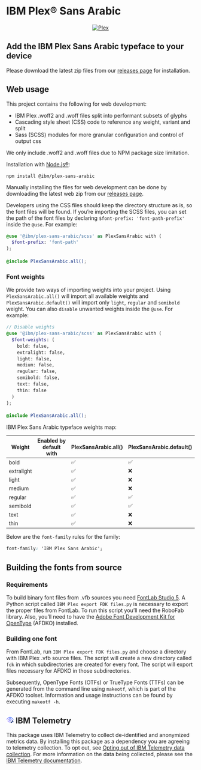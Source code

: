 # IBM Plex® Sans Arabic

<p align="center">
  <a href="https://www.ibm.com/plex/">
    <img alt="Plex" src="https://i.imgur.com/yB9xz60.jpg" />
  </a>
</p>

## Add the IBM Plex Sans Arabic typeface to your device

Please download the latest zip files from our [releases page](https://github.com/IBM/plex/releases) for installation.

## Web usage

This project contains the following for web development:

- IBM Plex .woff2 and .woff files split into performant subsets of glyphs
- Cascading style sheet (CSS) code to reference any weight, variant and split
- Sass (SCSS) modules for more granular configuration and control of output css

We only include .woff2 and .woff files due to NPM package size limitation.

Installation with [Node.js®](https://nodejs.org/en/):

```
npm install @ibm/plex-sans-arabic
```

Manually installing the files for web development can be done by downloading the latest web zip from our [releases page](https://github.com/IBM/plex/releases).

Developers using the CSS files should keep the directory structure as is, so the font files will be found. If you’re importing the SCSS files, you can set the path of the font files by declaring `$font-prefix: 'font-path-prefix'` inside the `@use`. For example:

```scss
@use '@ibm/plex-sans-arabic/scss' as PlexSansArabic with (
  $font-prefix: 'font-path'
);

@include PlexSansArabic.all();
```

### Font weights

We provide two ways of importing weights into your project. Using `PlexSansArabic.all()` will import all available weights and `PlexSansArabic.default()` will import only `light`, `regular` and `semibold` weight. You can also `disable` unwanted weights inside the `@use`. For example:

```scss
// Disable weights
@use '@ibm/plex-sans-arabic/scss' as PlexSansArabic with (
  $font-weights: (
    bold: false,
    extralight: false,
    light: false,
    medium: false,
    regular: false,
    semibold: false,
    text: false,
    thin: false
  )
);

@include PlexSansArabic.all();
```

IBM Plex Sans Arabic typeface weights map:

| Weight     | Enabled by default with | PlexSansArabic.all() | PlexSansArabic.default() |
| ---------- | ----------------------- | -------------------- | ------------------------ |
| bold       |                         | ✅                   | ✅                       |
| extralight |                         | ✅                   | ❌                       |
| light      |                         | ✅                   | ❌                       |
| medium     |                         | ✅                   | ❌                       |
| regular    |                         | ✅                   | ✅                       |
| semibold   |                         | ✅                   | ✅                       |
| text       |                         | ✅                   | ❌                       |
| thin       |                         | ✅                   | ❌                       |

Below are the `font-family` rules for the family:

```css
font-family: 'IBM Plex Sans Arabic';
```

## Building the fonts from source

### Requirements

To build binary font files from .vfb sources you need [FontLab Studio 5](https://www.fontlab.com). A Python script called `IBM Plex export FDK files.py` is necessary to export the proper files from FontLab. To run this script you’ll need the RoboFab library. Also, you’ll need to have the [Adobe Font Development Kit for OpenType](http://www.adobe.com/devnet/opentype/afdko.html) (AFDKO) installed.

### Building one font

From FontLab, run `IBM Plex export FDK files.py` and choose a directory with IBM Plex .vfb source files. The script will create a new directory called `fdk` in which subdirectories are created for every font. The script will export files necessary for AFDKO in those subdirectories.

Subsequently, OpenType Fonts (OTFs) or TrueType Fonts (TTFs) can be generated from the command line using `makeotf`, which is part of the AFDKO toolset. Information and usage instructions can be found by executing `makeotf -h`.

## <picture><source height="20" width="20" media="(prefers-color-scheme: dark)" srcset="https://raw.githubusercontent.com/ibm-telemetry/telemetry-js/main/docs/images/ibm-telemetry-dark.svg"><source height="20" width="20" media="(prefers-color-scheme: light)" srcset="https://raw.githubusercontent.com/ibm-telemetry/telemetry-js/main/docs/images/ibm-telemetry-light.svg"><img height="20" width="20" alt="IBM Telemetry" src="https://raw.githubusercontent.com/ibm-telemetry/telemetry-js/main/docs/images/ibm-telemetry-light.svg"></picture> IBM Telemetry

This package uses IBM Telemetry to collect de-identified and anonymized metrics data. By installing
this package as a dependency you are agreeing to telemetry collection. To opt out, see
[Opting out of IBM Telemetry data collection](https://github.com/ibm-telemetry/telemetry-js/tree/main#opting-out-of-ibm-telemetry-data-collection).
For more information on the data being collected, please see the
[IBM Telemetry documentation](https://github.com/ibm-telemetry/telemetry-js/tree/main#ibm-telemetry-collection-basics).
